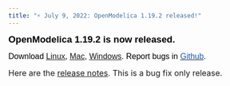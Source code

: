 ```yaml
---
title: "⚡ July 9, 2022: OpenModelica 1.19.2 released!"
---
```

<p><strong><span style="font-family: Arial, sans-serif; color: black; border: 1pt none windowtext; padding: 0in;"><span style="font-size: 14pt;">OpenModelica 1.19.2 is now released.</span><br /> </span></strong><strong></strong></p>
<p><span style="font-size: 12pt;"><span style="font-family: Arial, sans-serif; color: black;">Download&nbsp;</span><span style="text-decoration: underline;"><span style="font-family: Arial, sans-serif; color: #1b57b1; border: 1pt none windowtext; padding: 0in;"><a href="/download/download-linux">Linux</a></span></span><span style="font-family: Arial, sans-serif; color: black;">,&nbsp;</span><span style="text-decoration: underline;"><span style="font-family: Arial, sans-serif; color: #1b57b1; border: 1pt none windowtext; padding: 0in;"><a href="/download/download-mac">Mac</a></span></span><span style="font-family: Arial, sans-serif; color: black;">,&nbsp;</span><span style="text-decoration: underline;"><span style="font-family: Arial, sans-serif; color: #1b57b1; border: 1pt none windowtext; padding: 0in;"><a href="/download/download-windows">Windows</a></span></span><span style="font-family: Arial, sans-serif; color: black;">. Report bugs in&nbsp;</span><a href="https://github.com/OpenModelica/OpenModelica/issues"><span style="font-family: Arial, sans-serif; color: #1b57b1; border: 1pt none windowtext; padding: 0in;">Github</span></a><span style="font-family: Arial, sans-serif; color: black;">.</span></span></p>
<p><span style="font-size: 12pt;">Here are the <a href="https://trac.openmodelica.org/OpenModelica/wiki/ReleaseNotes/1.19.2">release notes</a>. This is a bug fix only release.</span></p>